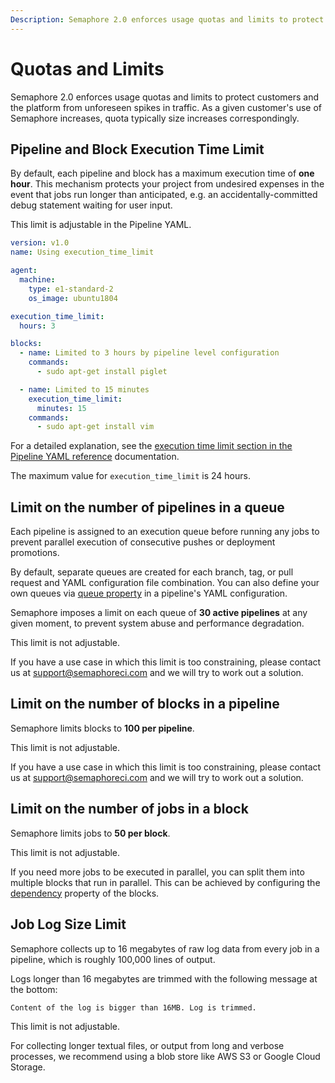 ```yaml
---
Description: Semaphore 2.0 enforces usage quotas and limits to protect customers and the platform from unforeseen spikes in traffic. 
---
```


# Quotas and Limits

Semaphore 2.0 enforces usage quotas and limits to protect customers and the
platform from unforeseen spikes in traffic. As a given customer's use of Semaphore increases, 
quota typically size increases correspondingly.

## Pipeline and Block Execution Time Limit

By default, each pipeline and block has a maximum execution time of **one hour**.
This mechanism protects your project from undesired expenses in the event that jobs
run longer than anticipated, e.g. an accidentally-committed debug 
statement waiting for user input.

This limit is adjustable in the Pipeline YAML.

``` yaml
version: v1.0
name: Using execution_time_limit

agent:
  machine:
    type: e1-standard-2
    os_image: ubuntu1804

execution_time_limit:
  hours: 3

blocks:
  - name: Limited to 3 hours by pipeline level configuration
    commands:
      - sudo apt-get install piglet

  - name: Limited to 15 minutes
    execution_time_limit:
      minutes: 15
    commands:
      - sudo apt-get install vim
```

For a detailed explanation, see the [execution time limit section in the
Pipeline YAML reference][execution-time-limit-reference] documentation.

The maximum value for `execution_time_limit` is 24 hours.

## Limit on the number of pipelines in a queue

Each pipeline is assigned to an execution queue before running any jobs to prevent
parallel execution of consecutive pushes or deployment promotions.

By default, separate queues are created for each branch, tag, or pull request and
YAML configuration file combination. You can also define your own queues via
[queue property][yml-reference-queue] in a pipeline's YAML configuration.

Semaphore imposes a limit on each queue of **30 active pipelines** at any given moment,
to prevent system abuse and performance degradation.

This limit is not adjustable.

If you have a use case in which this limit is too constraining, please contact us
at <support@semaphoreci.com> and we will try to work out a solution.

## Limit on the number of blocks in a pipeline

Semaphore limits blocks to **100 per pipeline**.

This limit is not adjustable.

If you have a use case in which this limit is too constraining, please contact us
at <support@semaphoreci.com> and we will try to work out a solution.

## Limit on the number of jobs in a block

Semaphore limits jobs to **50 per block**.

This limit is not adjustable.

If you need more jobs to be executed in parallel, you can split them into
multiple blocks that run in parallel. This can be achieved by configuring
the [dependency][dependency-reference] property of the blocks.

## Job Log Size Limit

Semaphore collects up to 16 megabytes of raw log data from every job in a
pipeline, which is roughly 100,000 lines of output.

Logs longer than 16 megabytes are trimmed with the following message at the
bottom:

``` txt
Content of the log is bigger than 16MB. Log is trimmed.
```

This limit is not adjustable.

For collecting longer textual files, or output from long and verbose processes,
we recommend using a blob store like AWS S3 or Google Cloud Storage.

[execution-time-limit-reference]: https://docs.semaphoreci.com/reference/pipeline-yaml-reference/#execution_time_limit
[yml-reference-queue]: https://docs.semaphoreci.com/reference/pipeline-yaml-reference/#queue
[dependency-reference]: https://docs.semaphoreci.com/reference/pipeline-yaml-reference/#dependencies-in-blocks
